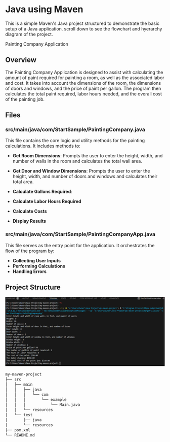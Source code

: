 # Java using Maven

This is a simple Maven's Java project structured to demonstrate the basic setup of a Java application. scroll down to see the flowchart  and hyerarchy  diagram of the project.

Painting Company Application

## Overview

The Painting Company Application is designed to assist with calculating the amount of paint required for painting a room, as well as the associated labor and cost. It takes into account the dimensions of the room, the dimensions of doors and windows, and the price of paint per gallon. The program then calculates the total paint required, labor hours needed, and the overall cost of the painting job.

## Files

### src/main/java/com/StartSample/PaintingCompany.java
This file contains the core logic and utility methods for the painting calculations. It includes methods to:

- **Get Room Dimensions**: Prompts the user to enter the height, width, and number of walls in the room and calculates the total wall area.
- **Get Door and Window Dimensions**: Prompts the user to enter the height, width, and number of doors and windows and calculates their total area.

- **Calculate Gallons Required**:
- **Calculate Labor Hours Required**
- **Calculate Costs**
- **Display Results**

### src/main/java/com/StartSample/PaintingCompanyApp.java
This file serves as the entry point for the application. It orchestrates the flow of the program by:

- **Collecting User Inputs**
- **Performing Calculations**
- **Handling Errors**

## Project Structure
![image alt](https://github.com/hjoseph777/my-maven-project/blob/9ff872f7cbe92bf67c3e40efbd45dce7752d26b6/resultScreenshot%202024-09-24%20183731.png)

```
my-maven-project
├── src
│   ├── main
│   │   ├── java
│   │   │   └── com
│   │   │       └── example
│   │   │           └── Main.java
│   │   └── resources
│   └── test
│       ├── java
│       └── resources
├── pom.xml
└── README.md





